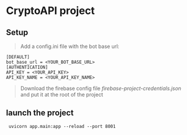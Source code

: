 # CryptoAPI project

## Setup
> Add a config.ini file with the bot base url:
```
[DEFAULT]
bot_base_url = <YOUR_BOT_BASE_URL>
[AUTHENTICATION]
API_KEY = <YOUR_API_KEY>
API_KEY_NAME = <YOUR_API_KEY_NAME>
```

> Download the firebase config file *firebase-project-credentials.json* and put it at the root of the project

## launch the project
``` uvicorn app.main:app --reload --port 8001```
